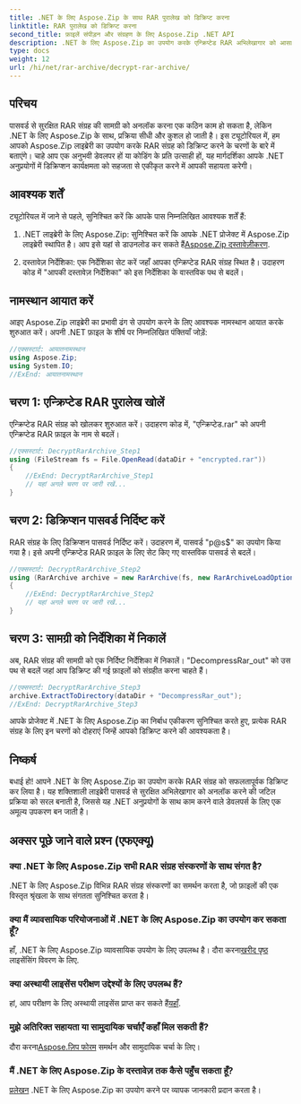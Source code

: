 ```yaml
---
title: .NET के लिए Aspose.Zip के साथ RAR पुरालेख को डिक्रिप्ट करना
linktitle: RAR पुरालेख को डिक्रिप्ट करना
second_title: फ़ाइलें संपीड़न और संग्रहण के लिए Aspose.Zip .NET API
description: .NET के लिए Aspose.Zip का उपयोग करके एन्क्रिप्टेड RAR अभिलेखागार को आसानी से अनलॉक करें। निर्बाध एकीकरण और कुशल डिक्रिप्शन के लिए हमारे चरण-दर-चरण मार्गदर्शिका का पालन करें।
type: docs
weight: 12
url: /hi/net/rar-archive/decrypt-rar-archive/
---
```


## परिचय

पासवर्ड से सुरक्षित RAR संग्रह की सामग्री को अनलॉक करना एक कठिन काम हो सकता है, लेकिन .NET के लिए Aspose.Zip के साथ, प्रक्रिया सीधी और कुशल हो जाती है। इस ट्यूटोरियल में, हम आपको Aspose.Zip लाइब्रेरी का उपयोग करके RAR संग्रह को डिक्रिप्ट करने के चरणों के बारे में बताएंगे। चाहे आप एक अनुभवी डेवलपर हों या कोडिंग के प्रति उत्साही हों, यह मार्गदर्शिका आपके .NET अनुप्रयोगों में डिक्रिप्शन कार्यक्षमता को सहजता से एकीकृत करने में आपकी सहायता करेगी।

## आवश्यक शर्तें

ट्यूटोरियल में जाने से पहले, सुनिश्चित करें कि आपके पास निम्नलिखित आवश्यक शर्तें हैं:

1.  .NET लाइब्रेरी के लिए Aspose.Zip: सुनिश्चित करें कि आपके .NET प्रोजेक्ट में Aspose.Zip लाइब्रेरी स्थापित है। आप इसे यहां से डाउनलोड कर सकते हैं[Aspose.Zip दस्तावेज़ीकरण](https://reference.aspose.com/zip/net/).

2. दस्तावेज़ निर्देशिका: एक निर्देशिका सेट करें जहाँ आपका एन्क्रिप्टेड RAR संग्रह स्थित है। उदाहरण कोड में "आपकी दस्तावेज़ निर्देशिका" को इस निर्देशिका के वास्तविक पथ से बदलें।

## नामस्थान आयात करें

आइए Aspose.Zip लाइब्रेरी का प्रभावी ढंग से उपयोग करने के लिए आवश्यक नामस्थान आयात करके शुरुआत करें। अपनी .NET फ़ाइल के शीर्ष पर निम्नलिखित पंक्तियाँ जोड़ें:

```csharp
//एक्सस्टार्ट: आयातनामस्थान
using Aspose.Zip;
using System.IO;
//ExEnd: आयातनामस्थान
```

## चरण 1: एन्क्रिप्टेड RAR पुरालेख खोलें

एन्क्रिप्टेड RAR संग्रह को खोलकर शुरुआत करें। उदाहरण कोड में, "एन्क्रिप्टेड.rar" को अपनी एन्क्रिप्टेड RAR फ़ाइल के नाम से बदलें।

```csharp
//एक्सस्टार्ट: DecryptRarArchive_Step1
using (FileStream fs = File.OpenRead(dataDir + "encrypted.rar"))
{
    //ExEnd: DecryptRarArchive_Step1
    // यहां अगले चरण पर जारी रखें...
}
```

## चरण 2: डिक्रिप्शन पासवर्ड निर्दिष्ट करें

RAR संग्रह के लिए डिक्रिप्शन पासवर्ड निर्दिष्ट करें। उदाहरण में, पासवर्ड "p@s$" का उपयोग किया गया है। इसे अपनी एन्क्रिप्टेड RAR फ़ाइल के लिए सेट किए गए वास्तविक पासवर्ड से बदलें।

```csharp
//एक्सस्टार्ट: DecryptRarArchive_Step2
using (RarArchive archive = new RarArchive(fs, new RarArchiveLoadOptions() { DecryptionPassword = "p@s$" }))
{
    //ExEnd: DecryptRarArchive_Step2
    // यहां अगले चरण पर जारी रखें...
}
```

## चरण 3: सामग्री को निर्देशिका में निकालें

अब, RAR संग्रह की सामग्री को एक निर्दिष्ट निर्देशिका में निकालें। "DecompressRar_out" को उस पथ से बदलें जहां आप डिक्रिप्ट की गई फ़ाइलों को संग्रहीत करना चाहते हैं।

```csharp
//एक्सस्टार्ट: DecryptRarArchive_Step3
archive.ExtractToDirectory(dataDir + "DecompressRar_out");
//ExEnd: DecryptRarArchive_Step3
```

आपके प्रोजेक्ट में .NET के लिए Aspose.Zip का निर्बाध एकीकरण सुनिश्चित करते हुए, प्रत्येक RAR संग्रह के लिए इन चरणों को दोहराएं जिन्हें आपको डिक्रिप्ट करने की आवश्यकता है।

## निष्कर्ष

बधाई हो! आपने .NET के लिए Aspose.Zip का उपयोग करके RAR संग्रह को सफलतापूर्वक डिक्रिप्ट कर लिया है। यह शक्तिशाली लाइब्रेरी पासवर्ड से सुरक्षित अभिलेखागार को अनलॉक करने की जटिल प्रक्रिया को सरल बनाती है, जिससे यह .NET अनुप्रयोगों के साथ काम करने वाले डेवलपर्स के लिए एक अमूल्य उपकरण बन जाती है।

## अक्सर पूछे जाने वाले प्रश्न (एफएक्यू)

### क्या .NET के लिए Aspose.Zip सभी RAR संग्रह संस्करणों के साथ संगत है?
.NET के लिए Aspose.Zip विभिन्न RAR संग्रह संस्करणों का समर्थन करता है, जो फ़ाइलों की एक विस्तृत श्रृंखला के साथ संगतता सुनिश्चित करता है।

### क्या मैं व्यावसायिक परियोजनाओं में .NET के लिए Aspose.Zip का उपयोग कर सकता हूँ?
 हाँ, .NET के लिए Aspose.Zip व्यावसायिक उपयोग के लिए उपलब्ध है। दौरा करना[खरीद पृष्ठ](https://purchase.aspose.com/buy) लाइसेंसिंग विवरण के लिए.

### क्या अस्थायी लाइसेंस परीक्षण उद्देश्यों के लिए उपलब्ध हैं?
 हां, आप परीक्षण के लिए अस्थायी लाइसेंस प्राप्त कर सकते हैं[यहाँ](https://purchase.aspose.com/temporary-license/).

### मुझे अतिरिक्त सहायता या सामुदायिक चर्चाएँ कहाँ मिल सकती हैं?
 दौरा करना[Aspose.ज़िप फोरम](https://forum.aspose.com/c/zip/37) समर्थन और सामुदायिक चर्चा के लिए।

### मैं .NET के लिए Aspose.Zip के दस्तावेज़ तक कैसे पहुँच सकता हूँ?
[प्रलेखन](https://reference.aspose.com/zip/net/) .NET के लिए Aspose.Zip का उपयोग करने पर व्यापक जानकारी प्रदान करता है।
